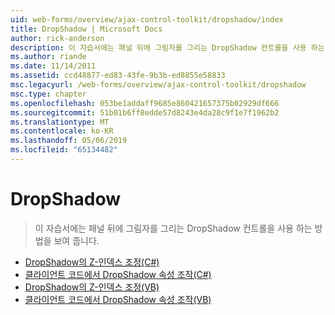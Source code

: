```yaml
---
uid: web-forms/overview/ajax-control-toolkit/dropshadow/index
title: DropShadow | Microsoft Docs
author: rick-anderson
description: 이 자습서에는 패널 뒤에 그림자를 그리는 DropShadow 컨트롤을 사용 하는 방법을 보여 줍니다.
ms.author: riande
ms.date: 11/14/2011
ms.assetid: ccd48877-ed83-43fe-9b3b-ed8855e58833
msc.legacyurl: /web-forms/overview/ajax-control-toolkit/dropshadow
msc.type: chapter
ms.openlocfilehash: 053be1addaff9685e860421657375b02929df666
ms.sourcegitcommit: 51b01b6ff8edde57d8243e4da28c9f1e7f1962b2
ms.translationtype: MT
ms.contentlocale: ko-KR
ms.lasthandoff: 05/06/2019
ms.locfileid: "65134482"
---
```

# <a name="dropshadow"></a>DropShadow

> 이 자습서에는 패널 뒤에 그림자를 그리는 DropShadow 컨트롤을 사용 하는 방법을 보여 줍니다.

- [DropShadow의 Z-인덱스 조정(C#)](adjusting-the-z-index-of-a-dropshadow-cs.md)
- [클라이언트 코드에서 DropShadow 속성 조작(C#)](manipulating-dropshadow-properties-from-client-code-cs.md)
- [DropShadow의 Z-인덱스 조정(VB)](adjusting-the-z-index-of-a-dropshadow-vb.md)
- [클라이언트 코드에서 DropShadow 속성 조작(VB)](manipulating-dropshadow-properties-from-client-code-vb.md)
